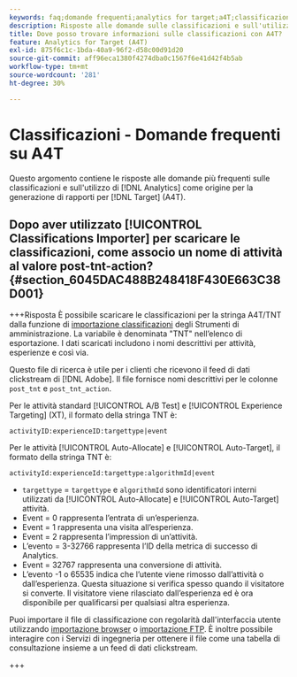 ```yaml
---
keywords: faq;domande frequenti;analytics for target;a4T;classificazioni;classificazione;classificazioni importazione;post-tnt-action;codici evento
description: Risposte alle domande sulle classificazioni e sull'utilizzo di [!UICONTROL Analytics for Target] (A4T).
title: Dove posso trovare informazioni sulle classificazioni con A4T?
feature: Analytics for Target (A4T)
exl-id: 875f6c1c-1bda-40a9-96f2-d58c00d91d20
source-git-commit: aff96eca1380f4274dba0c1567f6e41d42f4b5ab
workflow-type: tm+mt
source-wordcount: '281'
ht-degree: 30%

---
```


# Classificazioni - Domande frequenti su A4T

Questo argomento contiene le risposte alle domande più frequenti sulle classificazioni e sull&#39;utilizzo di [!DNL Analytics] come origine per la generazione di rapporti per [!DNL Target] (A4T).

## Dopo aver utilizzato [!UICONTROL Classifications Importer] per scaricare le classificazioni, come associo un nome di attività al valore post-tnt-action? {#section_6045DAC488B248418F430E663C38D001}

+++Risposta
È possibile scaricare le classificazioni per la stringa A4T/TNT dalla funzione di [importazione classificazioni](https://experienceleague.adobe.com/docs/analytics/components/classifications/classifications-importer/c-working-with-saint.html) degli Strumenti di amministrazione. La variabile è denominata &quot;TNT&quot; nell’elenco di esportazione. I dati scaricati includono i nomi descrittivi per attività, esperienze e così via.

Questo file di ricerca è utile per i clienti che ricevono il feed di dati clickstream di [!DNL Adobe]. Il file fornisce nomi descrittivi per le colonne `post_tnt` e `post_tnt_action`.

Per le attività standard [!UICONTROL A/B Test] e [!UICONTROL Experience Targeting] (XT), il formato della stringa TNT è:

```
activityID:experienceID:targettype|event
```

Per le attività [!UICONTROL Auto-Allocate] e [!UICONTROL Auto-Target], il formato della stringa TNT è:

```
activityId:experienceId:targettype:algorithmId|event
```

* `targettype` = `targettype` e `algorithmId` sono identificatori interni utilizzati da [!UICONTROL Auto-Allocate] e [!UICONTROL Auto-Target] attività.
* Event = 0 rappresenta l’entrata di un’esperienza.
* Event = 1 rappresenta una visita all’esperienza.
* Event = 2 rappresenta l’impression di un’attività.
* L’evento = 3-32766 rappresenta l’ID della metrica di successo di Analytics.
* Event = 32767 rappresenta una conversione di attività.
* L’evento -1 o 65535 indica che l’utente viene rimosso dall’attività o dall’esperienza. Questa situazione si verifica spesso quando il visitatore si converte. Il visitatore viene rilasciato dall’esperienza ed è ora disponibile per qualificarsi per qualsiasi altra esperienza.

Puoi importare il file di classificazione con regolarità dall&#39;interfaccia utente utilizzando [importazione browser](https://experienceleague.adobe.com/docs/analytics/components/classifications/classifications-importer/browser-import.html?lang=en) o [importazione FTP](https://experienceleague.adobe.com/docs/analytics/components/classifications/classifications-importer/import-file.html?lang=en). È inoltre possibile interagire con i Servizi di ingegneria per ottenere il file come una tabella di consultazione insieme a un feed di dati clickstream.

+++
